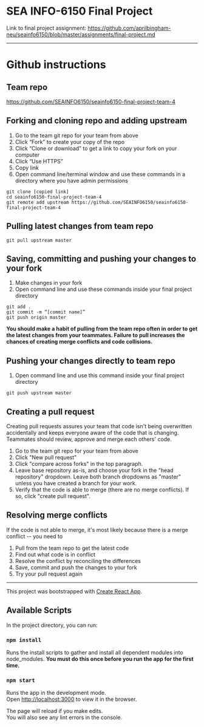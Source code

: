 # SEA INFO-6150 Final Project

Link to final project assignment: https://github.com/aprilbingham-neu/seainfo6150/blob/master/assignments/final-project.md

<hr>

# Github instructions

## Team repo
https://github.com/SEAINFO6150/seainfo6150-final-project-team-4

## Forking and cloning repo and adding upstream
1. Go to the team git repo for your team from above
2. Click “Fork” to create your copy of the repo
3. Click “Clone or download” to get a link to copy your fork on your computer
4. Click “Use HTTPS”
5. Copy link
6. Open command line/terminal window and use these commands in a directory where you have admin permissions
```
git clone [copied link]
cd seainfo6150-final-project-team-4
git remote add upstream https://github.com/SEAINFO6150/seainfo6150-final-project-team-4
```

## Pulling latest changes from team repo
```
git pull upstream master
```

## Saving, committing and pushing your changes to your fork
1. Make changes in your fork
2. Open command line and use these commands inside your final project directory
```
git add .
git commit -m “[commit name]”
git push origin master
```
**You should make a habit of pulling from the team repo often in order to get the latest changes from your teammates. Failure to pull increases the chances of creating merge conflicts and code collisions.**

## Pushing your changes directly to team repo
1. Open command line and use this command inside your final project directory
```
git push upstream master
```

## Creating a pull request
Creating pull requests assures your team that code isn't being overwritten accidentally and keeps everyone aware of the code that is changing. Teammates should review, approve and merge each others' code.
1. Go to the team git repo for your team from above
2. Click "New pull request"
3. Click "compare across forks" in the top paragraph.
4. Leave base repository as-is, and choose your fork in the "head repository" dropdown. Leave both branch dropdowns as "master" unless you have created a branch for your work. 
5. Verify that the code is able to merge (there are no merge conflicts). If so, click "create pull request". 

## Resolving merge conflicts
If the code is not able to merge, it's most likely because there is a merge conflict -- you need to
1. Pull from the team repo to get the latest code 
2. Find out what code is in conflict
3. Resolve the conflict by reconciling the differences
4. Save, commit and push the changes to your fork
5. Try your pull request again
<hr>

This project was bootstrapped with [Create React App](https://github.com/facebook/create-react-app).

## Available Scripts

In the project directory, you can run:

### `npm install`
Runs the install scripts to gather and install all dependent modules into node_modules. **You must do this once before you run the app for the first time.**

### `npm start`

Runs the app in the development mode.<br>
Open [http://localhost:3000](http://localhost:3000) to view it in the browser.

The page will reload if you make edits.<br>
You will also see any lint errors in the console.
